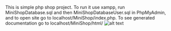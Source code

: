This is simple php shop project.
To run it use xampp, run MiniShopDatabase.sql and then MiniShopDatabaseUser.sql in PhpMyAdmin, and to open site 
go to localhost/MiniShop/index.php.
To see generated documentation go to localhost/MiniShop/html/
![alt text](https://https://github.com/Wyroczen/MiniShop/sample_images/sample_main_page.jpg?raw=true)
